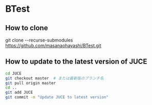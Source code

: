 # BTest

## How to clone
git clone --recurse-submodules https://github.com/masanaohayashi/BTest.git

## How to update to the latest version of JUCE
```bash
cd JUCE
git checkout master  # または最新版のブランチ名
git pull origin master
cd ..
git add JUCE
git commit -m "Update JUCE to latest version"
```
